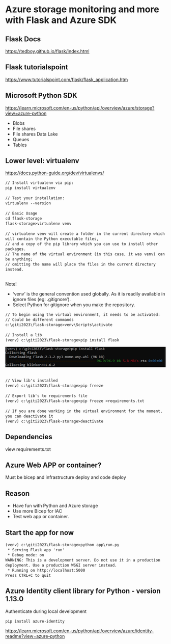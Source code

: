 # Azure storage monitoring and more with Flask and Azure SDK

## Flask Docs

https://tedboy.github.io/flask/index.html

## Flask tutorialspoint

https://www.tutorialspoint.com/flask/flask_application.htm

## Microsoft Python SDK

https://learn.microsoft.com/en-us/python/api/overview/azure/storage?view=azure-python

* Blobs
* File shares
* File shares Data Lake
* Queues
* Tables


## Lower level: virtualenv

https://docs.python-guide.org/dev/virtualenvs/

```
// Install virtualenv via pip:
pip install virtualenv

// Test your installation:
virtualenv --version

// Basic Usage
cd flask-storage
flask-storage>virtualenv venv

// virtualenv venv will create a folder in the current directory which will contain the Python executable files, 
// and a copy of the pip library which you can use to install other packages. 
// The name of the virtual environment (in this case, it was venv) can be anything; 
// omitting the name will place the files in the current directory instead.


```
Note!
* ‘venv’ is the general convention used globally. As it is readily available in ignore files (eg: .gitignore’).
* Select Python for gitignore when you make the repository.

```
// To begin using the virtual environment, it needs to be activated:
// Could be different commands
c:\giti2023\flask-storage>venv\Scripts\activate

// Install a lib
(venv) c:\giti2023\flask-storage>pip install flask

```
![Install lib ](https://github.com/spawnmarvel/flask-storage/blob/main/images/install_lib.jpg)
```

// View lib's installed
(venv) c:\giti2023\flask-storage>pip freeze

// Export lib's to requirements file
(venv) c:\giti2023\flask-storage>pip freeze >requirements.txt

// If you are done working in the virtual environment for the moment, you can deactivate it
(venv) c:\giti2023\flask-storage>deactivate

```

## Dependencies

view requirements.txt

## Azure Web APP or container?

Must be bicep and infrastructure deploy and code deploy

## Reason

* Have fun with Python and Azure storage
* Use more Bicep for IAC
* Test web app or container.


## Start the app for now

```
(venv) c:\giti2023\flask-storage>python app\run.py
 * Serving Flask app 'run'
 * Debug mode: on
WARNING: This is a development server. Do not use it in a production deployment. Use a production WSGI server instead.
 * Running on http://localhost:5000
Press CTRL+C to quit
```

## Azure Identity client library for Python - version 1.13.0

Authenticate during local development
```
pip install azure-identity
```

https://learn.microsoft.com/en-us/python/api/overview/azure/identity-readme?view=azure-python